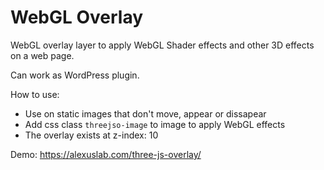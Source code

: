 # WebGL Overlay

WebGL overlay layer to apply WebGL Shader effects and other 3D effects on a web page. 

Can work as WordPress plugin.

How to use:
- Use on static images that don't move, appear or dissapear
- Add css class `threejso-image` to image to apply WebGL effects
- The overlay exists at z-index: 10

Demo: https://alexuslab.com/three-js-overlay/